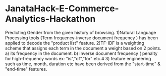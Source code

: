 # JanataHack-E-Commerce-Analytics-Hackathon
Predicting Gender from the given history of browsing.
1)Natural Language Processing tools (Term frequency-inverse document frequency ) has been applied to decode the "product list" feature. 
2)TF-IDF is a weighting scheme that assigns each term in the document a weight based on 2 points.
  a) its frequency in the document.
  b) inverse document frequency ( penalty for high-frequency words ex: "is","of","for" etc.4
3) feature engineering such as time, month, duration etc have been derived from the "start-time" & "end-time" features.
